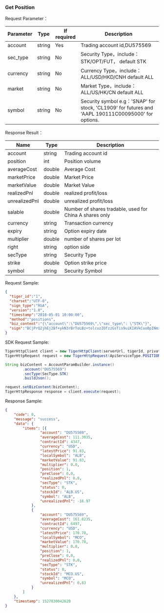 ### Get Position

Request Parameter：

Parameter | Type | If required | Description 
--- | --- | --- | ---
account       |string  	|  Yes  |Trading account id,DU575569
sec_type      |string  	|  No   |Security Type，include：STK/OPT/FUT， default STK
currency      |string  |  No   |Currency Type，include：ALL/USD/HKD/CNH default ALL
market        |string  |  No   |Market Type，include：ALL/US/HK/CN default ALL
symbol        |string  |  No  |Security symbol e.g：'SNAP' for stock, 'CL1909' for futures and 'AAPL  190111C00095000' for options.

Response Result：

Name | Type | Description 
--- | --- | ---
account|string|Trading account id
position|int|Position volume
averageCost|double|Average Cost
marketPrice|double|Market Price
marketValue|double|Market Value
realizedPnl|double|realized profit/loss
unrealizedPnl|double|unrealized profit/loss
salable|double|Number of shares tradable, used for China A shares only
currency|string|Transaction currency
expiry|string|Option expiry date
multiplier|double|number of shares per lot
right|string|option side
secType|string|Security Type
strike|double|Option strike price
symbol|string|Security Symbol

Request Sample:
```json
{
  "tiger_id":"1",
  "charset":"UTF-8",
  "sign_type":"RSA",
  "version":"1.0",
  "timestamp":"2018-05-01 10:00:00",
  "method":"positions",
  "biz_content":"{\"account\":\"DU575569\",\"sec_type\": \"STK\"}",
  "sign":"BCjPrQ2jhEj2Bf+ykN3rBrToLBz+tolcuzZOfzzGsTis9uiKIAVkCuo0pINmxvKS1xlDIEEg9YSEvBLOzYyX96Ez7z4J5WjDC4sdUG8iGRHmiAZcq3a2Z6EEzsFAVSylRqEY/H3yIU10bA51Y3QoildilQM6WUI2LTRghYOzDcQ="
}
```

SDK Request Sample:
```java
TigerHttpClient client = new TigerHttpClient(serverUrl, tigerId, privateKey);
TigerHttpRequest request = new TigerHttpRequest(ApiServiceType.POSITIONS);

String bizContent = AccountParamBuilder.instance()
        .account("DU575569")
        .secType(SecType.STK)
        .buildJson();

request.setBizContent(bizContent);
TigerHttpResponse response = client.execute(request);
```

Response Sample:
```json
{
	"code": 0,
	"message": "success",
	"data": {
		"items": [{
				"account": "DU575569",
				"averageCost": 111.3035,
				"contractId": 4347,
				"currency": "USD",
				"latestPrice": 91.83,
				"localSymbol": "ALB",
				"marketValue": 91.83,
				"multiplier": 0.0,
				"position": 1,
				"preClose": 0.0,
				"realizedPnl": 0.0,
				"secType": "STK",
				"status": 0,
				"stockId": "ALB.US",
				"symbol": "ALB",
				"unrealizedPnl": -18.97
			},
			{
				"account": "DU575569",
				"averageCost": 161.8235,
				"contractId": 6497,
				"currency": "USD",
				"latestPrice": 170.78,
				"localSymbol": "MCO",
				"marketValue": 170.78,
				"multiplier": 0.0,
				"position": 1,
				"preClose": 0.0,
				"realizedPnl": 0.0,
				"secType": "STK",
				"status": 0,
				"stockId": "MCO.US",
				"symbol": "MCO",
				"unrealizedPnl": 0.83
			}
		]
	},
	"timestamp": 1527830042620
}
```
